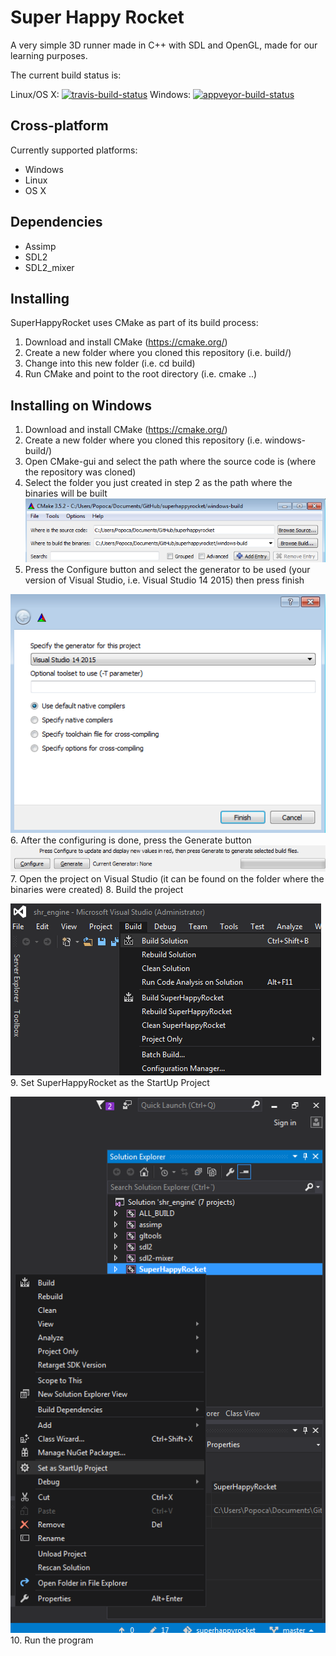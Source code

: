 # Super Happy Rocket
A very simple 3D runner made in C++ with SDL and OpenGL, made for our learning
purposes.

The current build status is:

Linux/OS X: [![travis-build-status](https://travis-ci.org/aru/superhappyrocket.svg "travis-build-status")](https://travis-ci.org/aru/superhappyrocket)   Windows: [![appveyor-build-status](https://ci.appveyor.com/api/projects/status/ca2a2qkvwaufp40y?svg=true "appveyor-build-status")](https://ci.appveyor.com/project/aru/superhappyrocket)


## Cross-platform

Currently supported platforms:
- Windows
- Linux
- OS X


## Dependencies

- Assimp
- SDL2
- SDL2_mixer

## Installing

SuperHappyRocket uses CMake as part of its build process:

1. Download and install CMake (https://cmake.org/)
2. Create a new folder where you cloned this repository (i.e. build/)
3. Change into this new folder (i.e. cd build)
4. Run CMake and point to the root directory (i.e. cmake ..)


## Installing on Windows

1. Download and install CMake (https://cmake.org/)
2. Create a new folder where you cloned this repository (i.e. windows-build/)
3. Open CMake-gui and select the path where the source code is (where the repository was cloned)
4. Select the folder you just created in step 2 as the path where the binaries will be built![cmake-gui](https://github.com/popoca/markdown-images/blob/master/cmake1.png?raw=true "cmake-gui")
5. Press the Configure button and select the generator to be used (your version of Visual Studio, i.e. Visual Studio 14 2015) then press finish

 ![cmake-generator](https://github.com/popoca/markdown-images/blob/master/cmake3.png?raw=true "cmake-generator")
6. After the configuring is done, press the Generate button![cmake-gui](https://github.com/popoca/markdown-images/blob/master/cmake2.png?raw=true "cmake-gui")
7. Open the project on Visual Studio (it can be found on the folder where the binaries were created)
8. Build the project

 ![build-project](https://github.com/popoca/markdown-images/blob/master/vs2.png?raw=true "build-project")
9. Set SuperHappyRocket as the StartUp Project

 ![startup-project](https://github.com/popoca/markdown-images/blob/master/vs1.png?raw=true "startup-project")
10. Run the program
